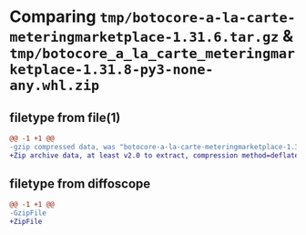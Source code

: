 # Comparing `tmp/botocore-a-la-carte-meteringmarketplace-1.31.6.tar.gz` & `tmp/botocore_a_la_carte_meteringmarketplace-1.31.8-py3-none-any.whl.zip`

## filetype from file(1)

```diff
@@ -1 +1 @@
-gzip compressed data, was "botocore-a-la-carte-meteringmarketplace-1.31.6.tar", last modified: Thu Jul 20 01:20:37 2023, max compression
+Zip archive data, at least v2.0 to extract, compression method=deflate
```

## filetype from diffoscope

```diff
@@ -1 +1 @@
-GzipFile
+ZipFile
```

